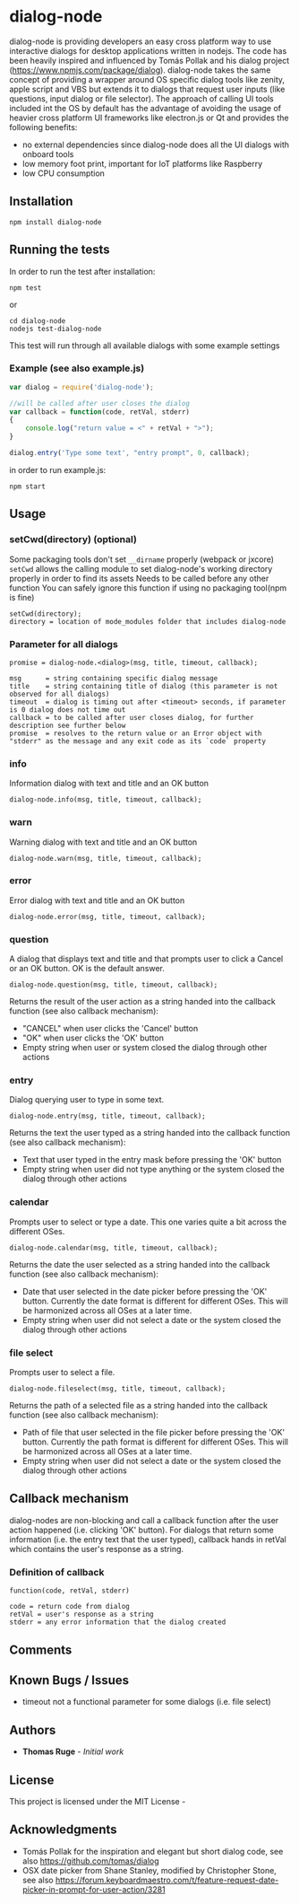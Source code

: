 # dialog-node

dialog-node is providing developers an easy cross platform way to use interactive dialogs for desktop applications written in nodejs. The code has been heavily inspired and influenced by Tomás Pollak and his dialog project (https://www.npmjs.com/package/dialog). dialog-node takes the same concept of providing a wrapper around OS specific dialog tools like zenity, apple script and VBS but extends it to dialogs that request user inputs (like questions, input dialog or file selector). The approach of calling UI tools included int the OS by default has the advantage of avoiding the usage of heavier cross platform UI frameworks like electron.js or Qt and provides the following benefits:

* no external dependencies since dialog-node does all the UI dialogs with onboard tools
* low memory foot print, important for IoT platforms like Raspberry
* low CPU consumption

## Installation

```
npm install dialog-node
```

## Running the tests

In order to run the test after installation:

```
npm test
```

or

```
cd dialog-node
nodejs test-dialog-node
```

This test will run through all available dialogs with some example settings

### Example (see also example.js)

```js
var dialog = require('dialog-node');

//will be called after user closes the dialog
var callback = function(code, retVal, stderr)
{
	console.log("return value = <" + retVal + ">");
}

dialog.entry('Type some text', "entry prompt", 0, callback);
```

in order to run example.js:

```
npm start
```
## Usage

### setCwd(directory) (optional)
Some packaging tools don't set `__dirname` properly (webpack or jxcore)
`setCwd` allows the calling module to set dialog-node's working directory properly
in order to find its assets
Needs to be called before any other function
You can safely ignore this function if using no packaging tool(npm is fine)

```
setCwd(directory);
directory = location of mode_modules folder that includes dialog-node
```

### Parameter for all dialogs
```
promise = dialog-node.<dialog>(msg, title, timeout, callback);

msg      = string containing specific dialog message
title    = string containing title of dialog (this parameter is not observed for all dialogs)
timeout  = dialog is timing out after <timeout> seconds, if parameter is 0 dialog does not time out
callback = to be called after user closes dialog, for further description see further below
promise  = resolves to the return value or an Error object with "stderr" as the message and any exit code as its `code` property
```

### info

Information dialog with text and title and an OK button
```
dialog-node.info(msg, title, timeout, callback);
```

### warn

Warning dialog with text and title and an OK button

```
dialog-node.warn(msg, title, timeout, callback);
```

### error

Error dialog with text and title and an OK button
```
dialog-node.error(msg, title, timeout, callback);
```

### question

A dialog that displays text and title and that prompts user to click a Cancel or an OK button. OK is the default answer.

```
dialog-node.question(msg, title, timeout, callback);
```

Returns the result of the user action as a string handed into the callback function (see also callback mechanism):
* "CANCEL" when user clicks the 'Cancel' button
* "OK" when user clicks the 'OK' button
* Empty string when user or system closed the dialog through other actions

### entry

Dialog querying user to type in some text.

```
dialog-node.entry(msg, title, timeout, callback);
```

Returns the text the user typed as a string handed into the callback function (see also callback mechanism):
* Text that user typed in the entry mask before pressing the 'OK' button
* Empty string when user did not type anything or the system closed the dialog through other actions

### calendar

Prompts user to select or type a date. This one varies quite a bit across the different OSes.

```
dialog-node.calendar(msg, title, timeout, callback);
```

Returns the date the user selected as a string handed into the callback function (see also callback mechanism):
* Date that user selected in the date picker before pressing the 'OK' button. Currently the date format is different for different OSes. This will be harmonized across all OSes at a later time.
* Empty string when user did not select a date or the system closed the dialog through other actions


### file select

Prompts user to select a file.

```
dialog-node.fileselect(msg, title, timeout, callback);
```

Returns the path of a selected file as a string handed into the callback function (see also callback mechanism):
* Path of file that user selected in the file picker before pressing the 'OK' button. Currently the path format is different for different OSes. This will be harmonized across all OSes at a later time.
* Empty string when user did not select a date or the system closed the dialog through other actions

## Callback mechanism

dialog-nodes are non-blocking and call a callback function after the user action happened (i.e. clicking 'OK' button). For dialogs that return some information (i.e. the entry text that the user typed), callback hands in retVal which contains the user's response as a string.

### Definition of callback
```
function(code, retVal, stderr)

code = return code from dialog
retVal = user's response as a string
stderr = any error information that the dialog created
```

## Comments

## Known Bugs / Issues

* timeout not a functional parameter for some dialogs (i.e. file select)

## Authors

* **Thomas Ruge** - *Initial work*

## License

This project is licensed under the MIT License -

## Acknowledgments

* Tomás Pollak for the inspiration and elegant but short dialog code, see also https://github.com/tomas/dialog
* OSX date picker from Shane Stanley, modified by Christopher Stone, see also https://forum.keyboardmaestro.com/t/feature-request-date-picker-in-prompt-for-user-action/3281

